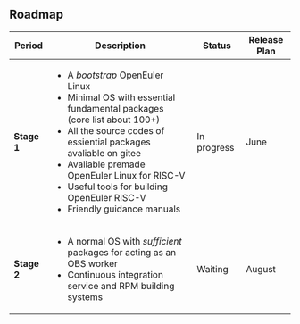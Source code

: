 ## Roadmap 


| Period | Description | Status | Release Plan |
| ----------- | -------- | ----- | -----|
| **Stage 1** | <ul><li>A _bootstrap_ OpenEuler Linux </li><li> Minimal OS with essential fundamental packages (core list about 100+) </li><li>All the source codes of essiential packages avaliable on gitee</li><li> Avaliable premade OpenEuler Linux for RISC-V</li><li> Useful tools for building OpenEuler RISC-V</li><li>Friendly guidance manuals </li></ul> | In progress | June |
|**Stage 2** | <ul><li>A normal OS with _sufficient_ packages for acting as an OBS worker  </li><li> Continuous integration service and RPM building systems </li></ul>  | Waiting | August |
